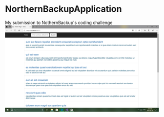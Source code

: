 # NorthernBackupApplication
My submission to NothernBackup's coding challenge
![Image](Screenshot.png?raw=true)
